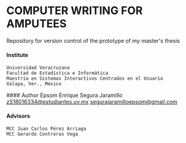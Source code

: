 # COMPUTER WRITING FOR AMPUTEES
Repository for version control of the prototype of my master's thesis

#### Institute
    Universidad Veracruzana
    Facultad de Estadística e Informática
    Maestría en Sistemas Interactivos Centrados en el Usuario
    Xalapa, Ver., México

#### Author
    Epsom Enrique Segura Jaramillo
    zS18016334@estudiantes.uv.mx
    segurajaramilloepsom@gmail.com

#### Advisors
    MCC Juan Carlos Pérez Arriaga
    MCC Gerardo Contreras Vega